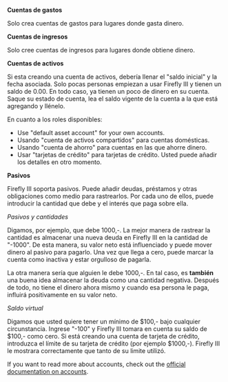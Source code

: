 **Cuentas de gastos**

Solo crea cuentas de gastos para lugares donde gasta dinero.

**Cuentas de ingresos**

Solo cree cuentas de ingresos para lugares donde obtiene dinero.

**Cuentas de activos**

Si esta creando una cuenta de activos, debería llenar el "saldo inicial" y la fecha asociada. Solo pocas personas empiezan a usar Firefly III y tienen un saldo de 0.00. En todo caso, ya tienen un poco de dinero en su cuenta. Saque su estado de cuenta, lea el saldo vigente de la cuenta a la que está agregando y llénelo.

En cuanto a los roles disponibles:

- Use "default asset account" for your own accounts.
- Usando "cuenta de activos compartidos" para cuentas domésticas.
- Usando "cuenta de ahorro" para cuentas en las que ahorre dinero.
- Usar "tarjetas de crédito" para tarjetas de crédito. Usted puede añadir los detalles en otro momento.

**Pasivos**

Firefly III soporta pasivos. Puede añadir deudas, préstamos y otras obligaciones como medio para rastrearlos. Por cada uno de ellos, puede introducir la cantidad que debe y el interés que paga sobre ella.

*Pasivos y cantidades*

Digamos, por ejemplo, que debe 1000,-. La mejor manera de rastrear la cantidad es almacenar una nueva deuda en Firefly III en la cantidad de "-1000". De esta manera, su valor neto está influenciado y puede mover dinero al pasivo para pagarlo. Una vez que llega a cero, puede marcar la cuenta como inactiva y estar orgulloso de pagarla.

La otra manera sería que alguien le debe 1000,-. En tal caso, es **también** una buena idea almacenar la deuda como una cantidad negativa. Después de todo, no tiene el dinero ahora mismo y cuando esa persona le paga, influirá positivamente en su valor neto.

*Saldo virtual*

Digamos que usted quiere tener un mínimo de $100,- bajo cualquier circunstancia. Ingrese "-100" y Firefly III tomara en cuenta su saldo de $100,- como cero. Si está creando una cuenta de tarjeta de crédito, introduzca el límite de su tarjeta de crédito (por ejemplo $1000,-). Firefly III le mostrara correctamente que tanto de su limite utilizó.

If you want to read more about accounts, check out the [official documentation on accounts](https://docs.firefly-iii.org/concepts/accounts).
